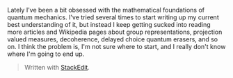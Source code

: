 Lately I've been a bit obsessed with the mathematical foundations of quantum mechanics. I've tried several times to start writing up my current best understanding of it, but instead I keep getting sucked into reading more articles and Wikipedia pages about group representations, projection valued measures, decoherence, delayed choice quantum erasers, and so on. I think the problem is, I'm not sure where to start, and I really don't know where I'm going to end up.


> Written with [StackEdit](https://stackedit.io/).
<!--stackedit_data:
eyJoaXN0b3J5IjpbLTEzNTIyMjc4NjAsLTc5NTA3MTkzNSw0NT
I0MjE1MjUsOTY4NTIzNDg4LC0xNzQ3NzQ0NDg1LDEzMTU2Mzg3
ODUsLTE4OTExMjAyNl19
-->
